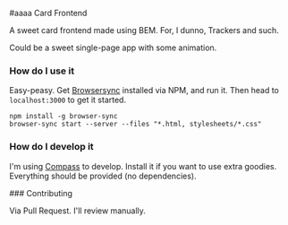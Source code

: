 #aaaa Card Frontend

A sweet card frontend made using BEM. For, I dunno, Trackers and such.

Could be a sweet single-page app with some animation.

### How do I use it

Easy-peasy. Get [Browsersync](http://browsersync.io) installed via NPM, and run it. Then head to `localhost:3000` to get it started.

```
npm install -g browser-sync
browser-sync start --server --files "*.html, stylesheets/*.css"
```

### How do I develop it

I'm using [Compass](http://compass-style.org/install/) to develop. Install it if you want to use extra goodies. Everything should be provided (no dependencies).

### Contributing

Via Pull Request. I'll review manually.
